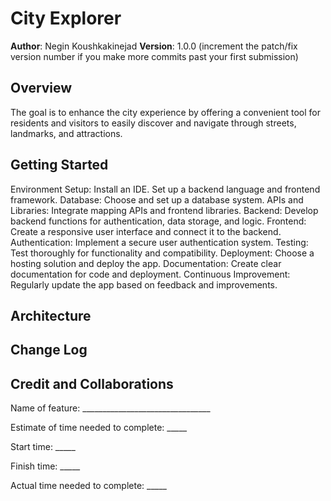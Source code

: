 # City Explorer

**Author**: Negin Koushkakinejad
**Version**: 1.0.0 (increment the patch/fix version number if you make more commits past your first submission)

## Overview

The goal is to enhance the city experience by offering a convenient tool for residents and visitors to easily discover and navigate through streets, landmarks, and attractions.

## Getting Started

Environment Setup:
Install an IDE.
Set up a backend language and frontend framework.
Database:
Choose and set up a database system.
APIs and Libraries:
Integrate mapping APIs and frontend libraries.
Backend:
Develop backend functions for authentication, data storage, and logic.
Frontend:
Create a responsive user interface and connect it to the backend.
Authentication:
Implement a secure user authentication system.
Testing:
Test thoroughly for functionality and compatibility.
Deployment:
Choose a hosting solution and deploy the app.
Documentation:
Create clear documentation for code and deployment.
Continuous Improvement:
Regularly update the app based on feedback and improvements.

## Architecture
<!-- Provide a detailed description of the application design. What technologies (languages, libraries, etc) you're using, and any other relevant design information. -->

## Change Log
<!-- Use this area to document the iterative changes made to your application as each feature is successfully implemented. Use time stamps. Here's an example:

01-01-2001 4:59pm - Application now has a fully-functional express server, with a GET route for the location resource. -->

## Credit and Collaborations
<!-- Give credit (and a link) to other people or resources that helped you build this application. -->


Name of feature: ________________________________

Estimate of time needed to complete: _____

Start time: _____

Finish time: _____

Actual time needed to complete: _____